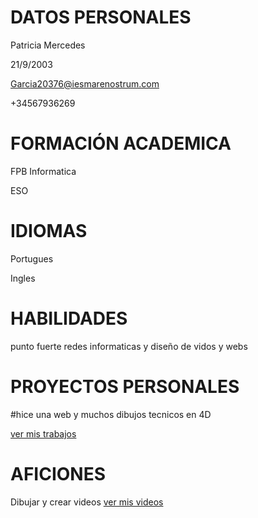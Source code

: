 # DATOS PERSONALES
 Patricia Mercedes
 
 21/9/2003
 
 Garcia20376@iesmarenostrum.com
 
 +34567936269

# FORMACIÓN ACADEMICA 
 FPB Informatica 
 
 ESO

# IDIOMAS
Portugues  

Ingles

# HABILIDADES 
punto fuerte redes informaticas y diseño de vidos y webs 

# PROYECTOS PERSONALES
#hice una web y muchos dibujos tecnicos en 4D

[ver mis trabajos](./trabajos.md)

# AFICIONES
Dibujar y crear videos
[ver mis videos](./videos.md)

